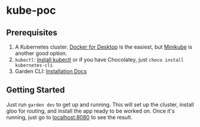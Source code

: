 # kube-poc

## Prerequisites

1. A Kubernetes cluster. [Docker for Desktop](https://docs.docker.com/docker-for-windows/#kubernetes) is the easiest, but [Minikube](https://github.com/kubernetes/minikube) is another good option.
2. `kubectl`: [Install kubectl](https://kubernetes.io/docs/tasks/tools/install-kubectl/) or if you have Chocolatey, just `choco install kubernetes-cli`
3. Garden CLI: [Installation Docs](https://docs.garden.io/installation)

## Getting Started

Just run `garden dev` to get up and running. This will set up the cluster, install gloo for routing, and install the app ready to be worked on. Once it's running, just go to [localhost:8080](http://localhost:8080/) to see the result.
